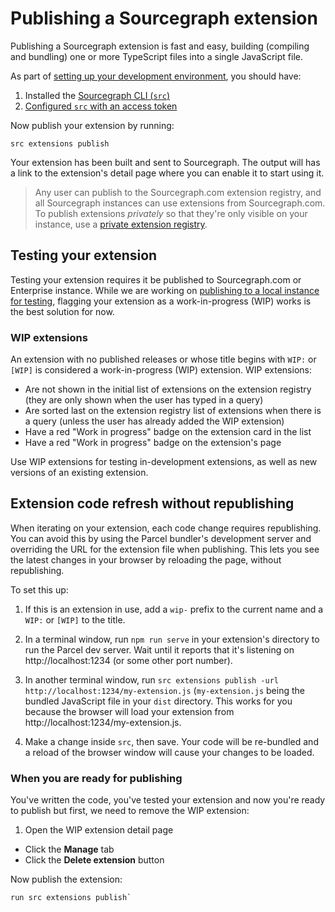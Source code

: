 # Publishing a Sourcegraph extension

Publishing a Sourcegraph extension is fast and easy, building (compiling and bundling) one or more TypeScript files into a single JavaScript file.

As part of [setting up your development environment](development_environment.md), you should have:

1. Installed the [Sourcegraph CLI (`src`)](https://github.com/sourcegraph/src-cli#installation)
1. [Configured `src` with an access token](https://github.com/sourcegraph/src-cli#authentication)

Now publish your extension by running:

```shell
src extensions publish
```

Your extension has been built and sent to Sourcegraph. The output will has a link to the extension's detail page where you can enable it to start using it.

> Any user can publish to the Sourcegraph.com extension registry, and all Sourcegraph instances can use extensions from Sourcegraph.com. To publish extensions *privately* so that they're only visible on your instance, use a [private extension registry](../../admin/extensions/index.md).

## Testing your extension

Testing your extension requires it be published to Sourcegraph.com or Enterprise instance. While we are working on [publishing to a local instance for testing](https://github.com/sourcegraph/sourcegraph/issues/489), flagging your extension as a work-in-progress (WIP) works is the best solution for now.

### WIP extensions

An extension with no published releases or whose title begins with `WIP:` or `[WIP]` is considered a work-in-progress (WIP) extension. WIP extensions:

- Are not shown in the initial list of extensions on the extension registry (they are only shown when the user has typed in a query)
- Are sorted last on the extension registry list of extensions when there is a query (unless the user has already added the WIP extension)
- Have a red "Work in progress" badge on the extension card in the list
- Have a red "Work in progress" badge on the extension's page

Use WIP extensions for testing in-development extensions, as well as new versions of an existing extension.

## Extension code refresh without republishing

When iterating on your extension, each code change requires republishing. You can avoid this by using the Parcel bundler's development server and overriding the URL for the extension file when publishing. This lets you see the latest changes in your browser by reloading the page, without republishing.

To set this up:

1. If this is an extension in use, add a `wip-` prefix to the current name and a `WIP:` or `[WIP]` to the title.

1. In a terminal window, run `npm run serve` in your extension's directory to run the Parcel dev server. Wait until it reports that it's listening on http://localhost:1234 (or some other port number).

1. In another terminal window, run `src extensions publish -url http://localhost:1234/my-extension.js` (`my-extension.js` being the bundled JavaScript file in your `dist` directory. This works for you because the browser will load your extension from http://localhost:1234/my-extension.js.

1. Make a change inside `src`, then save. Your code will be re-bundled and a reload of the browser window will cause your changes to be loaded.

### When you are ready for publishing

You've written the code, you've tested your extension and now you're ready to publish but first, we need to remove the WIP extension:

1. Open the WIP extension detail page
- Click the **Manage** tab
- Click the **Delete extension** button

Now publish the extension:

```
run src extensions publish`
```
